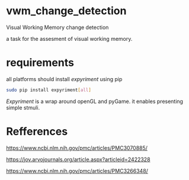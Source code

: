 # vwm_change_detection
Visual Working Memory change detection

a task for the assesment of visual working memory.
# requirements
all platforms should install _expyriment_ using pip
```bash
sudo pip install expyriment[all]
```
_Expyriment_ is a wrap around openGL and pyGame. it enables presenting 
simple stmuli.

# Refferences
https://www.ncbi.nlm.nih.gov/pmc/articles/PMC3070885/

https://jov.arvojournals.org/article.aspx?articleid=2422328

https://www.ncbi.nlm.nih.gov/pmc/articles/PMC3266348/

